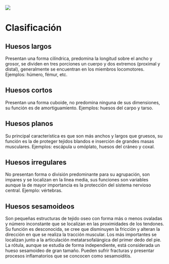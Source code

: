 
![](https://lh3.googleusercontent.com/-nqE-kXJZybc/Wt9-4_J1BfI/AAAAAAAAAKQ/x6Pz772FwnIK3jXJJ0UhniaoiatUgd0oACLcBGAs/w530-h298-n-rw/HUesos.jpg)

# Clasificación
## Huesos largos
Presentan una forma cilíndrica, predomina la longitud sobre el ancho y grosor, se dividen en tres porciones un cuerpo y dos extremos (proximal y distal), generalmente se encuentran en los miembros locomotores. Ejemplos: húmero, fémur, etc.

## Huesos cortos
Presentan una forma cuboide, no predomina ninguna de sus dimensiones, su función es de amortiguamiento. Ejemplos: huesos del carpo y tarso.

## Huesos planos
Su principal característica es que son más anchos y largos que gruesos, su función es la de proteger tejidos blandos e inserción de grandes masas musculares. Ejemplos: escápula u omóplato, huesos del cráneo y coxal.

## Huesos irregulares
No presentan forma o división predominante para su agrupación, son impares y se localizan en la línea media, sus funciones son variables aunque la de mayor importancia es la protección del sistema nervioso central. Ejemplo: vértebras.

## Huesos sesamoideos
Son pequeñas estructuras de tejido oseo con forma más o menos ovaladas y número inconstante que se localizan en las proximidades de los tendones. Su función es desconocida, se cree que disminuyen la fricción y alteran la dirección en que se realiza la tracción muscular. Los más importantes se localizan junto a la articulación metatarsofalángica del primer dedo del pie. La rótula, aunque se estudia de forma independiente, está considerada un hueso sesamoideo de gran tamaño. Pueden sufrir fracturas y presentar procesos inflamatorios que se concocen como sesamoiditis.
